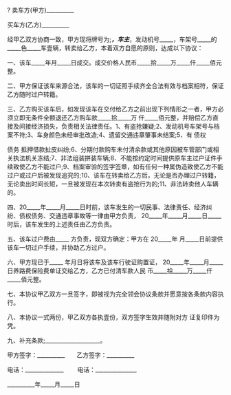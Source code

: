 
 



?
卖车方(甲方)__________


买车方(乙方)__________


经甲乙双方协商一致，甲方现将牌号为;_____，车主_____，发动机号_____，车架号_____的_____色_____车壹辆，转卖给乙方，本着双方自愿的原则，达成以下协议：


一、该车_____年月_____日成交。成交价格人民币_____拾_____万_____仟_____佰元整。


二、甲方保证该车来源合法，该车的一切证照手续齐全合法有效与档案相符，保证乙方随时过户转籍。


三、乙方购买该车后，如发现该车在交付给乙方之前出现下列情形之一者，甲方必须立即无条件全额退还乙方购车款_____拾_____万 仟_____佰元整，并赔偿乙方直接及间接经济损失，负责相关法律责任。1、有盗抢嫌疑;2、发动机号车架号与档案不符;3、车身颜色未经审批改造;4、遗留交通违章肇事未结案;5、有
债权

债务
抵押借款扯皮纠纷;6、分期付款购车未付清余款或其他原因被车管部门或相关执法机关冻结;7、非法组装拼装车辆;8、不能按约定时间提供原车主过户证件手续致使乙方不能过户;9、档案审验的签字签章，如有任何一种属伪造致使乙方不能过户或过户后被发现追究的;10、该车在转卖给乙方后，无论是否办理过户转籍，无论卖出时间长短，一旦被发现在本次转卖有盗抢行为的;11、非法转卖他人车辆的。


四、20_____年_____月_____日时前，该车发生的一切民事、法律责任、经济纠纷、债权债务、交通违章事故等一律由甲方负责， 20_____年_____月_____日_____时后，该车发生的上述责任由乙方负责。


五、该车过户费由_____ 方负责，现双方确定：甲方在 20_____年 月_____日前提供该车一切过户手续，并协助乙方过户。


六、甲方现已于_____ 年月日将该车及该车行驶证购置证， 20_____年_____月_____日养路费保险费单证交给乙方，乙方已付清车款人民 币_____拾_____万_____仟_____佰元整。


七、本协议甲乙双方一旦签字，即被视为完全领会协议条款并愿意按各条款内容执行。


八、本协议一式两份，甲乙双方各执壹份，双方签字生效并随附对方 证复印件为凭。


九、补充条款;____________________。


甲方签字：__________　　乙方签字：__________


电话：______________ 　　电话：_______________


__________年_____月_____日
 


 

 
 
 
 
 
  


  
 

  


  


  
 
 
 
 

